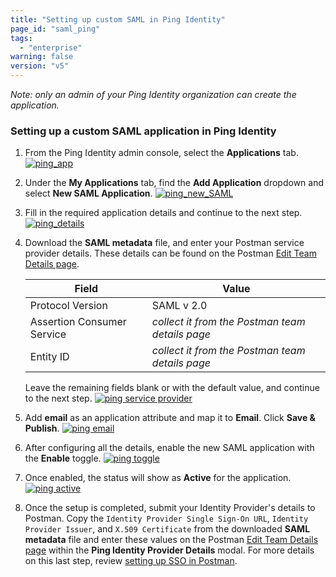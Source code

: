 ```yaml
---
title: "Setting up custom SAML in Ping Identity"
page_id: "saml_ping"
tags: 
  - "enterprise"
warning: false
version: "v5"
---
```


*Note: only an admin of your Ping Identity organization can create the application.*

### Setting up a custom SAML application in Ping Identity

1. From the Ping Identity admin console, select the **Applications** tab.
   [![ping_app](https://s3.amazonaws.com/postman-static-getpostman-com/postman-docs/ping_app)](https://s3.amazonaws.com/postman-static-getpostman-com/postman-docs/ping_app)  

2. Under the **My Applications** tab, find the **Add Application** dropdown and select **New SAML Application**.
   [![ping_new_SAML](https://s3.amazonaws.com/postman-static-getpostman-com/postman-docs/ping_new_SAML)](https://s3.amazonaws.com/postman-static-getpostman-com/postman-docs/ping_new_SAML)

3. Fill in the required application details and continue to the next step.
   [![ping_details](https://s3.amazonaws.com/postman-static-getpostman-com/postman-docs/ping_details)](https://s3.amazonaws.com/postman-static-getpostman-com/postman-docs/ping_details)

4. Download the **SAML metadata** file, and enter your Postman service provider details. These details can be found on the Postman [Edit Team Details page]({{site.pm.gs}}/dashboard/teams/edit). 

    | **Field** | **Value** |
    |---|---|
    | Protocol Version | SAML v 2.0 |
    | Assertion Consumer Service | *collect it from the Postman team details page* |
    | Entity ID | *collect it from the Postman team details page* |

    Leave the remaining fields blank or with the default value, and continue to the next step.
    [![ping service provider](https://s3.amazonaws.com/postman-static-getpostman-com/postman-docs/ping_service_provider)](https://s3.amazonaws.com/postman-static-getpostman-com/postman-docs/ping_service_provider)

5. Add **email** as an application attribute and map it to **Email**. Click **Save & Publish**.
   [![ping email](https://s3.amazonaws.com/postman-static-getpostman-com/postman-docs/ping_email)](https://s3.amazonaws.com/postman-static-getpostman-com/postman-docs/ping_email)

6. After configuring all the details, enable the new SAML application with the **Enable** toggle.
   [![ping toggle](https://s3.amazonaws.com/postman-static-getpostman-com/postman-docs/ping_toggle)](https://s3.amazonaws.com/postman-static-getpostman-com/postman-docs/ping_toggle)

7. Once enabled, the status will show as **Active** for the application.
   [![ping active](https://s3.amazonaws.com/postman-static-getpostman-com/postman-docs/ping_active)](https://s3.amazonaws.com/postman-static-getpostman-com/postman-docs/ping_active)

7. Once the setup is completed, submit your Identity Provider's details to Postman. Copy the `Identity Provider Single Sign-On URL`, `Identity Provider Issuer`, and `X.509 Certificate` from the downloaded **SAML metadata** file and enter these values on the Postman [Edit Team Details page]({{site.pm.gs}}/dashboard/teams/edit) within the **Ping Identity Provider Details** modal. For more details on this last step, review [setting up SSO in Postman](/docs/enterprise/sso/admin_sso). 
